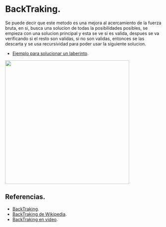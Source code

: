 # BackTraking.
Se puede decir que este metodo es una mejora al acercamiento de la fuerza bruta, en si, busca una solucion de todas la posibilidades 
posibles, se empieza con una solucion principal y esta se ve si es valida, despues se va verificando si el resto son validas, si no son validas, entonces 
se las descarta y se usa recursividad para poder usar la siguiente solucion.

* [Ejemplo para solucionar un laberinto](https://github.com/Lutyvr02/Algoritmica/blob/main/Contenidos/Backtraking/Example.cpp).

<img src="https://user-images.githubusercontent.com/101956531/193805688-01f0fcd0-9797-417d-a421-4f1b9154f161.png" width="400">

## Referencias.
* [BackTraking](https://www.geeksforgeeks.org/introduction-to-backtracking-data-structure-and-algorithm-tutorials/).
* [BackTraking de Wikipedia](https://en.wikipedia.org/wiki/Backtracking).
* [BackTraking en video](https://www.youtube.com/watch?v=Lnw2CRLWy5A).


